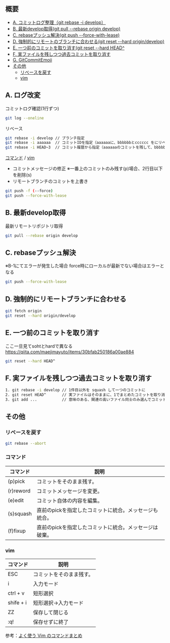 ## 概要
- [A. コミットログ整理（git rebase -i develop）](#a-ログ改変)
- [B. 最新develop取得(git pull --rebase origin develop)](#b-最新develop取得)
- [C. rebaseプッシュ解決(git push --force-with-lease)](#c-rebaseプッシュ解決)
- [D. 強制的にリモートのブランチに合わせる(git reset --hard origin/develop)](#d-強制的にリモートブランチに合わせる)
- [E. 一つ前のコミットを取り消す(git reset --hard HEAD^](#e-一つ前のコミットを取り消す)
- [F. 実ファイルを残しつつ過去コミットを取り消す](#f-実ファイルを残しつつ過去コミットを取り消す)
- [G. GitCommitEmoji](https://gist.github.com/parmentf/035de27d6ed1dce0b36a)
- [その他](#その他)
    - [リベースを戻す](#リベースを戻す)
    - [vim](#vim)

## A. ログ改変
コミットログ確認(1行ずつ)
```sh
git log --oneline
```

リベース
```sh
git rebase -i develop // ブランチ指定
git rebase -i aaaaaa  // コミットIDを指定（aaaaaaに、bbbbbbとcccccc をにリベース）
git rebase -i HEAD~3  // コミット履歴から指定（aaaaaaのコミットを残して、bbbbbbとccccccを統合）
```

[コマンド](#コマンド) / [vim](#vim)

- コミットメッセージの修正 ※一番上のコミットのみ残す(p)場合、2行目以下を削除(s)
- リモートブランチのコミットを上書き

```sh
git push -f (--force)
git push --force-with-lease
```
## B. 最新develop取得
最新リモートリポジトリ取得
```sh
git pull --rebase origin develop
```
## C. rebaseプッシュ解決
※B-1にてエラーが発生した場合
force時にローカルが最新でない場合はエラーとなる
```sh
git push --force-with-lease
```

## D. 強制的にリモートブランチに合わせる
```sh
git fetch origin
git reset --hard origin/develop
```

## E. 一つ前のコミットを取り消す
ここ一旦見てsohtとhardで異なる
https://qiita.com/maejimayuto/items/30bfab250186a00ae884
```sh
git reset --hard HEAD^
```

## F. 実ファイルを残しつつ過去コミットを取り消す
```sh
1. git rebase -i develop // 1件目以外を squash して一つのコミットに
2. git reset HEAD^       // 実ファイルはそのままに、1でまとめたコミットを取り消し
3. git add ...           // 意味のある、関連の高いファイル同士のみ選んでコミット
```

## その他
### リベースを戻す
```sh
git rebase --abort
```

### コマンド
| コマンド         | 説明 |
| --------------- | ------- |
| (p)pick	        |コミットをそのまま残す。 |
| (r)reword       |コミットメッセージを変更。 |
| (e)edit	        |コミット自体の内容を編集。 |
| (s)squash       |直前のpickを指定したコミットに統合。メッセージも統合。 |
| (f)fixup        |直前のpickを指定したコミットに統合。メッセージは破棄。 |

### vim
| コマンド         | 説明 |
| --------------- | ------- |
| ESC	            | コミットをそのまま残す。 |
| i               | 入力モード |
| ctrl + v               | 短形選択 |
| shife + i               | 短形選択→入力モード |
| ZZ	            | 保存して閉じる |
| :q!	            | 保存せずに終了 |

参考：[よく使う Vim のコマンドまとめ](https://qiita.com/hide/items/5bfe5b322872c61a6896)
